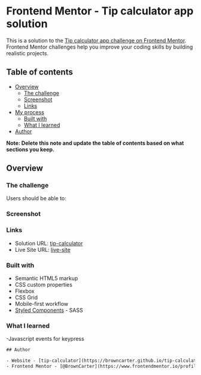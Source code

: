 # Frontend Mentor - Tip calculator app solution

This is a solution to the [Tip calculator app challenge on Frontend Mentor](https://www.frontendmentor.io/challenges/tip-calculator-app-ugJNGbJUX). Frontend Mentor challenges help you improve your coding skills by building realistic projects.

## Table of contents

- [Overview](#overview)
  - [The challenge](#the-challenge)
  - [Screenshot](#screenshot)
  - [Links](#links)
- [My process](#my-process)
  - [Built with](#built-with)
  - [What I learned](#what-i-learned)
- [Author](#author)

**Note: Delete this note and update the table of contents based on what sections you keep.**

## Overview

### The challenge

Users should be able to:

### Screenshot

### Links

- Solution URL: [tip-calculator](https://github.com/BrownCarter/browncarter.github.io/tree/main/tip-calculator)
- Live Site URL: [live-site](https://browncarter.github.io/tip-calculator/)

### Built with

- Semantic HTML5 markup
- CSS custom properties
- Flexbox
- CSS Grid
- Mobile-first workflow
- [Styled Components](https://styled-components.com/) - SASS

### What I learned

-Javascript events for keypress
```html
## Author

- Website - [tip-calculator](https://browncarter.github.io/tip-calculator/)
- Frontend Mentor - [@BrownCarter](https://www.frontendmentor.io/profile/BrownCarter)
